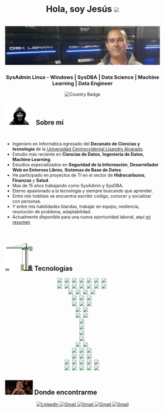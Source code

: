<h1 align="center"><b>Hola, soy Jesús </b><img src="https://media.giphy.com/media/hvRJCLFzcasrR4ia7z/giphy.gif" width="35"></h1>

<p align="center">
<h1 align="center">
    <img src="img\ReadmeGithub.png" />
</h1>
<h3 align="center"><b>SysAdmin Linux - Windows | SysDBA | Data Science | Machine Learning | Data Engineer</b></h3>

<p align="center">
  <img src="https://img.shields.io/badge/country-Venezuela-6CACE4?&style=for-the-badge&labelColor=0a0a0a" alt="Country Badge">
</p>

## <picture><img src = "img/hacker.gif" width = 95px></picture> **Sobre mí**

</br>

- Ingeniero en Informática egresado del **Decanato de Ciencias y tecnología** de la [Universidad Centroccidental Lisandro Alvarado](http://www.ucla.edu.ve/). 
- Estudio más reciente en **Ciencias de Datos**, **Ingenieria de Datos**, **Machine Learning**.
- Estudios especializados en **Seguridad de la Información**, **Desarrollador Web en Entornos Libres**, **Sistemas de Base de Datos**.
- He participado en proyectos de TI en el sector de **Hidrocarburos**, **Finanzas** y **Salud**.
- Mas de 15 años trabajando como SysAdmin y SysDBA.
- Eterno apasionado a la tecnología y siempre buscando que aprender.
- Entre mis hobbies se encuentra escribir codigo, conocer y socializar con personas.
- Y entre mis habilidades blandas, trabajar en equipo, resilencia, resolución de problema, adaptabilidad.
- Actualmente disponible para una nueva oportunidad laboral, aquí [mi resumen](cv/CV_JesusParra.pdf)
</br>

## <picture><img src = "img/grua.gif" width = 90px></picture> **Tecnologías**

<div class="container">
   <div align="center">
     <img height="20" src="https://img.shields.io/badge/MongoDB-%234ea94b.svg?style=for-the-badge&logo=mongodb&logoColor=white">&nbsp;
     <img height="20" src="https://img.shields.io/badge/MariaDB-003545?style=for-the-badge&logo=mariadb&logoColor=white">&nbsp;
     <img height="20" src="https://img.shields.io/badge/MySQL-00000F?style=for-the-badge&logo=mysql&logoColor=white">&nbsp;
     <img height="20" src="https://img.shields.io/badge/postgres-%23316192.svg?style=for-the-badge&logo=postgresql&logoColor=white">&nbsp;
     <img height="20" src="https://img.shields.io/badge/Oracle-F80000?style=for-the-badge&logo=Oracle&logoColor=white">&nbsp;
     <img height="20" src="https://img.shields.io/badge/PLSQL-F80000?style=for-the-badge&logo=oracle&logoColor=black">&nbsp;  
     <img height="20" src="https://img.shields.io/badge/Microsoft_SQL_Server-CC2927?style=for-the-badge&logo=microsoft-sql-server&logoColor=white">&nbsp;           
   </div>
     <div align="center">
     <img height="20" src="https://img.shields.io/badge/python-3670A0?style=for-the-badge&logo=python&logoColor=ffdd54">&nbsp;
     <img height="20" src="https://img.shields.io/badge/conda-342B029.svg?&style=for-the-badge&logo=anaconda&logoColor=white">&nbsp;
     <img height="20" src="https://img.shields.io/badge/Numpy-777BB4?style=for-the-badge&logo=numpy&logoColor=white">&nbsp;
     <img height="20" src="https://img.shields.io/badge/Pandas-2C2D72?style=for-the-badge&logo=pandas&logoColor=white">&nbsp;
     <img height="20" src="https://img.shields.io/badge/Streamlit-FF4B4B?style=for-the-badge&logo=Streamlit&logoColor=white">&nbsp; 
     <img height="20" src="https://img.shields.io/badge/fastapi-109989?style=for-the-badge&logo=FASTAPI&logoColor=white">&nbsp;   
     <img height="20" src="https://img.shields.io/badge/Go-00ADD8?style=for-the-badge&logo=go&logoColor=white">&nbsp;
   </div>       
     <div align="center">
     <img height="20" src="https://img.shields.io/badge/Wordpress-21759B?style=for-the-badge&logo=wordpress&logoColor=white">&nbsp;
     <img height="20" src="https://img.shields.io/badge/Angular-DD0031?style=for-the-badge&logo=angular&logoColor=white">&nbsp;
     <img height="20" src="https://img.shields.io/badge/Joomla-5091CD?style=for-the-badge&logo=joomla&logoColor=white">&nbsp;
     <img height="20" src="https://img.shields.io/badge/Laravel-FF2D20?style=for-the-badge&logo=laravel&logoColor=white">&nbsp;
   </div>
     <div align="center">
     <img height="20" src="https://img.shields.io/badge/Google%20Sheets-34A853?style=for-the-badge&logo=google-sheets&logoColor=white">&nbsp;
     <img height="20" src="https://img.shields.io/badge/LibreOffice-18A203?style=for-the-badge&logo=LibreOffice&logoColor=white">&nbsp;
     <img height="20" src="https://img.shields.io/badge/Microsoft_Excel-217346?style=for-the-badge&logo=microsoft-excel&logoColor=white">&nbsp;
   </div>
     <div align="center">
     <img height="20" src="https://img.shields.io/badge/Colab-F9AB00?style=for-the-badge&logo=googlecolab&color=525252">&nbsp;
     <img height="20" src="https://img.shields.io/badge/Visual_Studio_Code-0078D4?style=for-the-badge&logo=visual%20studio%20code&logoColor=white">&nbsp;
     <img height="20" src="https://img.shields.io/badge/dbeaver-382923?style=for-the-badge&logo=dbeaver&logoColor=white">&nbsp;
   </div>
   <div align="center">
     <img height="20" src="https://img.shields.io/badge/Amazon_AWS-FF9900?style=for-the-badge&logo=amazonaws&logoColor=white">&nbsp;
     <img height="20" src="https://img.shields.io/badge/Google_Cloud-4285F4?style=for-the-badge&logo=google-cloud&logoColor=white">&nbsp;
   </div>
     <div align="center">
     <img height="20" src="https://img.shields.io/badge/git-%23F05033.svg?style=for-the-badge&logo=git&logoColor=white">&nbsp;
     <img height="20" src="https://img.shields.io/badge/github-%23121011.svg?style=for-the-badge&logo=github&logoColor=white">&nbsp;
   </div>         
     <div align="center">
     <img height="20" src="https://img.shields.io/badge/Udemy-EC5252?style=for-the-badge&logo=Udemy&logoColor=white">&nbsp;
   </div>
     <div align="center">
     <img height="20" src="https://img.shields.io/badge/Airflow-017CEE?style=for-the-badge&logo=Apache%20Airflow&logoColor=white">&nbsp;
   </div>
     <div align="center">
     <img height="20" src="https://img.shields.io/badge/jira-%220A0FFF.svg?style=for-the-badge&logo=jira&logoColor=white">&nbsp;
   </div>
   <div align="center">
     <img height="20" src="https://img.shields.io/badge/ChatGPT-74aa9c?style=for-the-badge&logo=openai&logoColor=white">&nbsp;
   </div>
   <div align="center">
     <img height="20" src="https://img.shields.io/badge/PowerBI-F2C811?style=for-the-badge&logo=Power%20BI&logoColor=white">&nbsp;
     <img height="20" src="https://img.shields.io/badge/Tableau-E97627?style=for-the-badge&logo=Tableau&logoColor=white">&nbsp;
   </div>
   <div align="center">
     <img height="20" src="https://img.shields.io/badge/PHP-777BB4?style=for-the-badge&logo=php&logoColor=white">&nbsp;
     <img height="20" src="https://img.shields.io/badge/HTML5-E34F26?style=for-the-badge&logo=html5&logoColor=white">&nbsp;
     <img height="20" src="https://img.shields.io/badge/CSS3-1572B6?style=for-the-badge&logo=css3&logoColor=white">&nbsp;
   </div>
     <div align="center">
     <img height="20" src="https://img.shields.io/badge/Docker-2CA5E0?style=for-the-badge&logo=docker&logoColor=white">&nbsp;
     <img height="20" src="https://img.shields.io/badge/VirtualBox-21416b?style=for-the-badge&logo=VirtualBox&logoColor=white">&nbsp;
     <img height="20" src="https://img.shields.io/badge/VMware-231f20?style=for-the-badge&logo=VMware&logoColor=white">&nbsp;
   </div>       
   <div align="center">
     <img height="20" src="https://img.shields.io/badge/Red%20Hat-EE0000?style=for-the-badge&logo=redhat&logoColor=white">&nbsp;
     <img height="20" src="https://img.shields.io/badge/Ubuntu-E95420?style=for-the-badge&logo=ubuntu&logoColor=white">&nbsp;
     <img height="20" src="https://img.shields.io/badge/Debian-A81D33?style=for-the-badge&logo=debian&logoColor=white">&nbsp;
     <img height="20" src="https://img.shields.io/badge/Kali_Linux-557C94?style=for-the-badge&logo=kali-linux&logoColor=white">&nbsp;
     <img height="20" src="https://img.shields.io/badge/GNU%20Bash-4EAA25?style=for-the-badge&logo=GNU%20Bash&logoColor=white">&nbsp;
   </div>
   <div align="center">
     <img height="20" src="https://img.shields.io/badge/Discord-5865F2?style=for-the-badge&logo=discord&logoColor=white">&nbsp;
     <img height="20" src="https://img.shields.io/badge/Google%20Meet-00897B?style=for-the-badge&logo=google-meet&logoColor=white">&nbsp;
     <img height="20" src="https://img.shields.io/badge/Microsoft_Teams-6264A7?style=for-the-badge&logo=microsoft-teams&logoColor=white">&nbsp;
     <img height="20" src="https://img.shields.io/badge/Slack-4A154B?style=for-the-badge&logo=slack&logoColor=white">&nbsp;
     <img height="20" src="https://img.shields.io/badge/Zoom-2D8CFF?style=for-the-badge&logo=zoom&logoColor=white">&nbsp;
   </div>
</div>

## <picture><img src = "img/buscar2.gif" width = 90px></picture> **Donde encontrarme**

<div class="container">
     <div align="center">
        <a href="https://www.linkedin.com/in/jesus-horacio-parra-belandria/" target="_blank">
              <img height="20" src="https://img.shields.io/badge/linkedin-0A66C2?style=for-the-badge&logo=linkedin&logoColor=white" alt="LinkedIn">
        </a>
        <a href="mailto:parra.jesus@gmail.com" target="_blank">
              <img height="20" src="https://img.shields.io/badge/Gmail-D14836?style=for-the-badge&logo=gmail&logoColor=white" alt="Gmail">
        </a>
        <a href="https://wa.me/584245590953" target="_blank">
              <img height="20" src="https://img.shields.io/badge/WhatsApp-25D366?style=for-the-badge&logo=WhatsApp&logoColor=white" alt="Gmail">
        </a>
        <a href="https://www.instagram.com/jedy_jhparra/" target="_blank">
              <img height="20" src="https://img.shields.io/badge/Instagram-E4405F?style=for-the-badge&logo=instagram&logoColor=white" alt="Gmail">
        </a>
        <a href="mailto:parra.jesus@gmail.comhttps://www.facebook.com/parra.jh/" target="_blank">
              <img height="20" src="https://img.shields.io/badge/Facebook-1877F2?style=for-the-badge&logo=facebook&logoColor=white" alt="Gmail">
        </a>
     </div>
</div>

